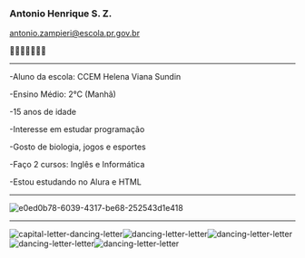 ### Antonio Henrique S. Z.
antonio.zampieri@escola.pr.gov.br

🙏🙏🙏🙏🙏🙏🙏
_____________________________________________________________________________________________________________________________________________________________
-Aluno da escola: CCEM Helena Viana Sundin

-Ensino Médio: 2°C (Manhã)

-15 anos de idade

-Interesse em estudar programação

-Gosto de biologia, jogos e esportes

-Faço 2 cursos: Inglês e Informática

-Estou estudando no Alura e HTML
_____________________________________________________________________________________________________________________________________________________________
![e0ed0b78-6039-4317-be68-252543d1e418](https://github.com/AntonioAdrianoSZ/AntonioAdrianoSZ/assets/144065515/646e4059-6a8c-4d3e-bd17-181d6a9ffc7b)
_____________________________________________________________________________________________________________________________________________________________
![capital-letter-dancing-letter](https://github.com/AntonioAdrianoSZ/AntonioAdrianoSZ/assets/144065515/53a67504-5d40-45dc-b3b0-2e629ce1b642)![dancing-letter-letter](https://github.com/AntonioAdrianoSZ/AntonioAdrianoSZ/assets/144065515/399b3ffb-0026-42fd-bf0e-dcdc76c7895d)![dancing-letter-letter](https://github.com/AntonioAdrianoSZ/AntonioAdrianoSZ/assets/144065515/915d498c-e810-4c49-aba8-e7c42ee8241c)![dancing-letter-letter](https://github.com/AntonioAdrianoSZ/AntonioAdrianoSZ/assets/144065515/9ccbb591-ec43-466f-9c99-243c04b6c38e)![dancing-letter-letter](https://github.com/AntonioAdrianoSZ/AntonioAdrianoSZ/assets/144065515/dc4c8471-b515-46e9-b229-ae0c778471f3)






